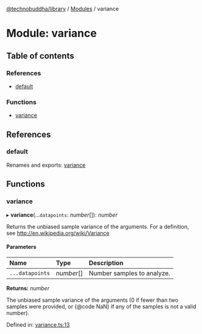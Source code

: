 [@technobuddha/library](../..) / [Modules](../Modules.md) / variance

# Module: variance

## Table of contents

### References

- [default](variance.md#default)

### Functions

- [variance](variance.md#variance)

## References

### default

Renames and exports: [variance](variance.md#variance)

## Functions

### variance

▸ **variance**(...`datapoints`: *number*[]): *number*

Returns the unbiased sample variance of the arguments. For a definition,
see http://en.wikipedia.org/wiki/Variance

#### Parameters

| Name | Type | Description |
| :------ | :------ | :------ |
| `...datapoints` | *number*[] | Number samples to analyze. |

**Returns:** *number*

The unbiased sample variance of the arguments (0 if fewer
than two samples were provided, or {@code NaN} if any of the samples is
not a valid number).

Defined in: [variance.ts:13](../../src/variance.ts#L13)
